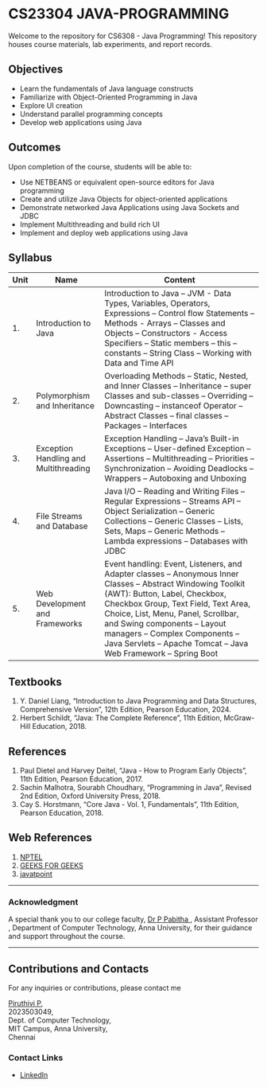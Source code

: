 # CS23304 JAVA-PROGRAMMING

Welcome to the repository for CS6308 - Java Programming! This repository houses course materials, lab experiments, and report records.

## Objectives

- Learn the fundamentals of Java language constructs
- Familiarize with Object-Oriented Programming in Java
- Explore UI creation
- Understand parallel programming concepts
- Develop web applications using Java

## Outcomes

Upon completion of the course, students will be able to:

- Use NETBEANS or equivalent open-source editors for Java programming
- Create and utilize Java Objects for object-oriented applications
- Demonstrate networked Java Applications using Java Sockets and JDBC
- Implement Multithreading and build rich UI
- Implement and deploy web applications using Java

## Syllabus

| Unit | Name                                 | Content                                                                                                                                                                                           |
| ------ | ------------------------------------ | ------------------------------------------------------------------------------------------------------------------------------------------------------------------------------------------------- |
| 1.     | Introduction to Java       | Introduction to Java – JVM - Data Types, Variables, Operators, Expressions – Control flow Statements – Methods - Arrays – Classes and Objects – Constructors - Access Specifiers – Static members – this – constants – String Class – Working with Data and Time API                                                                                   |
| 2.    |  Polymorphism and Inheritance                 | Overloading Methods – Static, Nested, and Inner Classes – Inheritance – super Classes and sub-classes – Overriding – Downcasting – instanceof Operator – Abstract Classes – final classes – Packages – Interfaces                                |
| 3.   | Exception Handling and Multithreading                  | Exception Handling – Java’s Built-in Exceptions – User-defined Exception – Assertions – Multithreading – Priorities – Synchronization – Avoiding Deadlocks – Wrappers – Autoboxing and Unboxing |
| 4.   | File Streams and Database              | Java I/O – Reading and Writing Files – Regular Expressions – Streams API – Object Serialization – Generic Collections – Generic Classes – Lists, Sets, Maps – Generic Methods – Lambda expressions – Databases with JDBC                                                                                                                |
| 5.      |Web Development and Frameworks                      | Event handling: Event, Listeners, and Adapter classes – Anonymous Inner Classes – Abstract Windowing Toolkit (AWT): Button, Label, Checkbox, Checkbox Group, Text Field, Text Area, Choice, List, Menu, Panel, Scrollbar, and Swing components – Layout managers – Complex Components – Java Servlets – Apache Tomcat – Java Web Framework – Spring Boot                                                                                                                                                                         |


## Textbooks

1. Y. Daniel Liang, “Introduction to Java Programming and Data Structures, Comprehensive Version”, 12th Edition, Pearson Education, 2024.
2. Herbert Schildt, “Java: The Complete Reference”, 11th Edition, McGraw-Hill Education, 2018.


## References

1. Paul Dietel and Harvey Deitel, “Java - How to Program Early Objects”, 11th Edition, Pearson Education, 2017.
2. Sachin Malhotra, Sourabh Choudhary, “Programming in Java”, Revised 2nd Edition, Oxford University Press, 2018.
3. Cay S. Horstmann, “Core Java - Vol. 1, Fundamentals”, 11th Edition, Pearson Education, 2018.

## Web References

1. [NPTEL](https://nptel.ac.in/)
2. [GEEKS FOR GEEKS](https://www.geeksforgeeks.org/java/)
3. [javatpoint](https://www.javatpoint.com/java-tutorial)

---

### Acknowledgment

A special thank you to our college faculty, [Dr P Pabitha ](https://annauniv.irins.org/profile/117769), Assistant Professor , Department of Computer Technology, Anna University, for their guidance and support throughout the course.

---

## Contributions and Contacts

For any inquiries or contributions, please contact me

[Piruthivi P](mailto:vijaisuriam@gmail.com), <br>
2023503049, <br>
Dept. of Computer Technology, <br>
MIT Campus, Anna University, <br>
Chennai

### Contact Links

- [LinkedIn](https://www.linkedin.com/in/piruthivi-p-809934284/)

